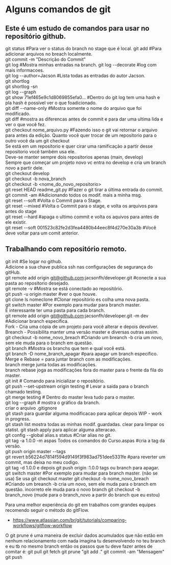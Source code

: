 # Alguns comandos de git  

## Este é um estudo de comandos para usar no repositório github.  

git status #Para ver o status do branch no stage que é local.
git add #Para adicionar arquivos no breach localmente.  
git commit -m "Descrição do Commit"  
git log #Mostra minhas entradas na branch.
git log --decorate #log com mais informacoes.  
git log --author=Jacson #Lista todas as entradas do autor Jacson.  
git shortlog  
git shortlog -sn  
git log --graph  
git show 71ef465e9c1d8069855efa0... #Dentro do git log tem  uma hash e pla hash é possível ver o que foadicionado.  
git diff --name-only #Mostra somente o nome do arquivo que foi modificado.  
git diff #mostra as diferencas antes de commit e para dar uma ultima lida e ver o que você fez.  
git checkout nome_arquivo.py #Fazendo isso o git vai retornar o arquivo para antes da edição. 
Quanto você quer trocar de um repositorio para o outro você da um git checkout <nome do repositorio>  
Se está em um repositorio e quer cirar uma ramificação a partir desse repositorio você também usa ele.  
Deve-se manter sempre dois repositorios apenas (main, develop)  
Sempre que começar um projeto novo vc entra no develop e cria um branch novo a partir dele.  
git checkout develop    
git checkout -b nova_branch    
git checkout -b <nome_do_novo_repositorio>  
git reset HEAD readme_git.py #Fazer o git tirar a última entrada do commit.   
git commit -am #Adicionando todos os modif. mais a minha msg.  
git reset --soft #Volta o Commit para o Stage.  
git reset --mixed #Volta o Commit para o stage, e volta os arquivos para antes do stage  
git reset --hard #apaga o ultimo commit e volta os aquivos para antes de ele existir.  
git reset --soft 001523c82fe2d3fea4480b44eec8f4d270e30a3b #Você deve voltar para um comit anterior.  

## Trabalhando com repositório remoto.   
git init #Se logar no github.  
Adicione a sua chave publica ssh nas configurações de segurança do gitHub.  
git remote add origin git@github.com:jacsonfh/developer.git #conecte a sua pasta ao repositorio desejado.  
git remote -v #Mostra se está conectado ao repositório.  
git push -u origin master #ver o que houve.  
git clone ls nomeclone #Clonar repositório es colha uma nova pasta.  
git switch master #Por exemplo para mudar para branch master.  
É interessante ter uma pasta para cada branch.  
git remote add origin git@github.com:jacsonfh/developer.git -m dev #Adicionar branch especifica.  
Fork - Cria uma cópia de um projeto para você alterar e depois devolver.  
Breanch - Possibilita manter uma versão master e diversas outras assim.  
git checkout -b nome_novo_breach #Criando um breanch -b cria um novo, sem ele muda para o branch em questão.   
git branch #Mostra os branchs que tem e qual você está.  
git branch -D nome_branch_apagar #para apagar um branch especifico.  
Merge e Rebase = para juntar branch com as modificações.  
branch merge junta todas as modificações.  
branch rebase joga as modificações fora do master para o frente da fila do master.  
git init # Comando para inicializar o repositório.  
git push --set-upstream origin testing # Levar a saida para o branch chamado testing.   
git merge testing # Dentro do master leva tudo para o master.  
git log --graph # mostra o gráfico da branch.  
criar o arquivo .gitignore   
git stash para guardar alguma modificacao para aplicar depois WIP - work in progress.  
git stash list mostra todas as minhas modif. guardadas. clear para limpar os statist.
git stash apply para aplicar alguma alteracao.   
git config --global alias.s status #Criar alias no git.  
git tag -a 1.0.0 -m aspas Todos os comandos do Curso.aspas #cria a tag da versão.    
git push origin master --tags  
git revert b56224d7814f594d9149f3f983ad751dee5331fe #para reverter um commit, mas deixa no meu codigo.  
git tag -d 1.0.0 e depois git push origin :1.0.0 tags ou branch para apagar.  
git switch master #Por exemplo para mudar para branch master. (não se usa)
Se usa git checkout master
git checkout -b nome_novo_breach #Criando um breanch -b cria um novo, sem ele muda para o branch em questão.
incorreto ele muda para o novo branch
git checkout -b branch_novo (mude para o branch_novo a partir do branch que eu estou)
 
 Para uma melhor experiência do git em trabalhos com grandes equipes recomendo seguir o método do gitFlow.  
  - https://www.atlassian.com/br/git/tutorials/comparing-workflows/gitflow-workflow
 
 
 
 
 
 
O git prune é uma maneira de excluir dados acumulados que não estão em nenhum relacionamento com nada
imagina tu desenvolvendo no teu branch e eu tb no mesmo branch então os passos que tu deve fazer antes de comitar é:
git pull
git fetch
git prune
"git add ."
git commit -am "Mensagem"
git push
